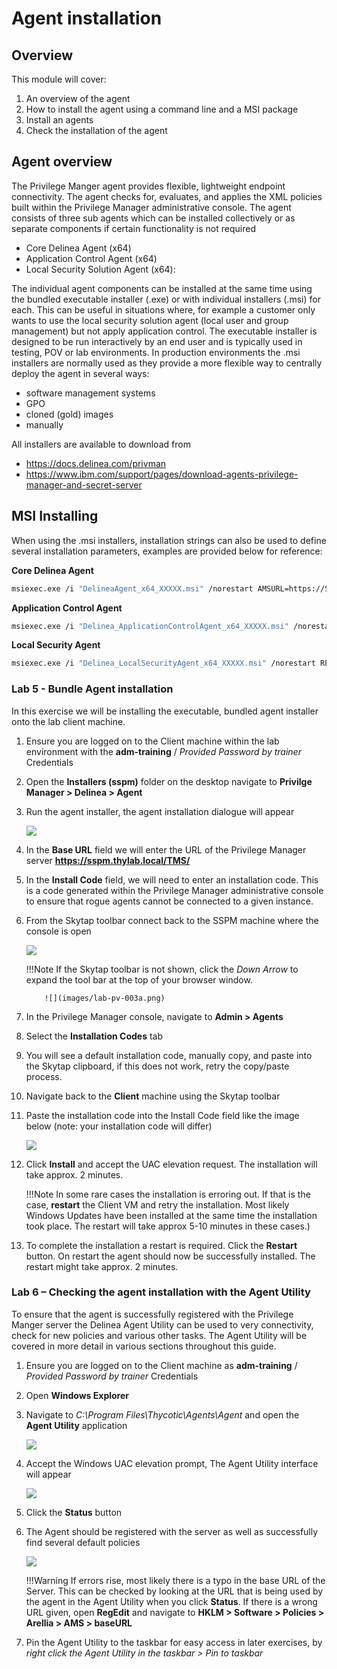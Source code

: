 # Agent installation

## Overview

This module will cover:

1. An overview of the agent
2. How to install the agent using a command line and a MSI package
3. Install an agents
4. Check the installation of the agent


## Agent overview

The Privilege Manger agent provides flexible, lightweight endpoint connectivity. The agent checks for, evaluates, and applies the XML policies built within the Privilege Manager administrative console. The agent consists of three sub agents which can be installed collectively or as separate components if certain functionality is not required

- Core Delinea Agent (x64)
- Application Control Agent (x64)
- Local Security Solution Agent (x64):

The individual agent components can be installed at the same time using the bundled executable installer (.exe) or with individual installers (.msi) for each. This can be useful in situations where, for example a customer only wants to use the local security solution agent (local user and group management) but not apply application control.
The executable installer is designed to be run interactively by an end user and is typically used in testing, POV or lab environments. In production environments the .msi installers are normally used as they provide a more flexible way to centrally deploy the agent in several ways:

- software management systems
- GPO
- cloned (gold) images
- manually

All installers are available to download from

- <https://docs.delinea.com/privman>
- <https://www.ibm.com/support/pages/download-agents-privilege-manager-and-secret-server>

## MSI Installing

When using the .msi installers, installation strings can also be used to define several installation parameters, examples are provided below for reference:

**Core Delinea Agent**

```bash
msiexec.exe /i "DelineaAgent_x64_XXXXX.msi" /norestart AMSURL=https://SERVERNAME/TMS/ INSTALLCODE=XXXX1234ABCD REBOOT=ReallySuppress /qn
```

**Application Control Agent**

```bash
msiexec.exe /i "Delinea_ApplicationControlAgent_x64_XXXXX.msi" /norestart REBOOT=ReallySuppress /qn
```

**Local Security Agent**

```bash
msiexec.exe /i "Delinea_LocalSecurityAgent_x64_XXXXX.msi" /norestart REBOOT=ReallySuppress /qn
```

### Lab 5 - Bundle Agent installation

In this exercise we will be installing the executable, bundled agent installer onto the lab client machine.

01. Ensure you are logged on to the Client machine within the lab environment with the **adm-training** / *Provided Password by trainer* Credentials

02. Open the **Installers (sspm)** folder on the desktop navigate to **Privilge Manager > Delinea > Agent**

03. Run the agent installer, the agent installation dialogue will appear

    ![](images/pm-0001.png)

04. In the **Base URL** field we will enter the URL of the Privilege Manager server **https://sspm.thylab.local/TMS/**

05. In the **Install Code** field, we will need to enter an installation code. This is a code generated within the Privilege Manager administrative console to ensure that rogue agents cannot be connected to a given instance.

06. From the Skytap toolbar connect back to the SSPM machine where the console is open

    ![](images/lab-pv-002.png)

    !!!Note
            If the Skytap toolbar is not shown, click the *Down Arrow* to expand the tool bar at the top of your browser window.

            ![](images/lab-pv-003a.png)

07. In the Privilege Manager console, navigate to **Admin > Agents**

08. Select the **Installation Codes** tab

09. You will see a default installation code, manually copy, and paste into the Skytap clipboard, if this does not work, retry the copy/paste process.

10. Navigate back to the **Client** machine using the Skytap toolbar

11. Paste the installation code into the Install Code field like the image below (note: your installation code will differ)

    ![](images/pm-0002.png)

12. Click **Install** and accept the UAC elevation request. The installation will take approx. 2 minutes.

    !!!Note
        In some rare cases the installation is erroring out. If that is the case, **restart** the Client VM and retry the installation. Most likely Windows Updates have been installed at the same time the installation took place. The restart will take approx 5-10 minutes in these cases.)

13. To complete the installation a restart is required. Click the **Restart** button. On restart the agent should now be successfully installed. The restart might take approx. 2 minutes.

### Lab 6 – Checking the agent installation with the Agent Utility

To ensure that the agent is successfully registered with the Privilege Manger server the Delinea Agent Utility can be used to very connectivity, check for new policies and various other tasks. The Agent Utility will be covered in more detail in various sections throughout this guide.

1. Ensure you are logged on to the Client machine as **adm-training** / *Provided Password by trainer* Credentials

2. Open **Windows Explorer**

3. Navigate to *C:\\Program Files\\Thycotic\\Agents\\Agent* and open the **Agent Utility** application

    ![](images/pm-0003.png)

4. Accept the Windows UAC elevation prompt, The Agent Utility interface will appear

    ![](images/pm-0004.png)

5. Click the **Status** button

6. The Agent should be registered with the server as well as successfully find several default policies

    ![](images/pm-0005.png)

    !!!Warning
            If errors rise, most likely there is a typo in the base URL of the Server. This can be checked by looking at the URL that is being used by the agent in the Agent Utility when you click **Status**. If there is a wrong URL given, open **RegEdit** and navigate to **HKLM > Software > Policies > Arellia > AMS > baseURL**

7. Pin the Agent Utility to the taskbar for easy access in later exercises, by *right click the Agent Utility in the taskbar > Pin to taskbar*
